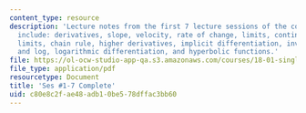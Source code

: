```yaml
---
content_type: resource
description: 'Lecture notes from the first 7 lecture sessions of the course.  Topics
  include: derivatives, slope, velocity, rate of change, limits, continuity, trigonometric
  limits, chain rule, higher derivatives, implicit differentiation, inverses, exponential
  and log, logarithmic differentiation, and hyperbolic functions.'
file: https://ol-ocw-studio-app-qa.s3.amazonaws.com/courses/18-01-single-variable-calculus-fall-2006/c80e8c2fae48adb10be578dffac3bb60_unit1_sept08.pdf
file_type: application/pdf
resourcetype: Document
title: 'Ses #1-7 Complete'
uid: c80e8c2f-ae48-adb1-0be5-78dffac3bb60
---
```

